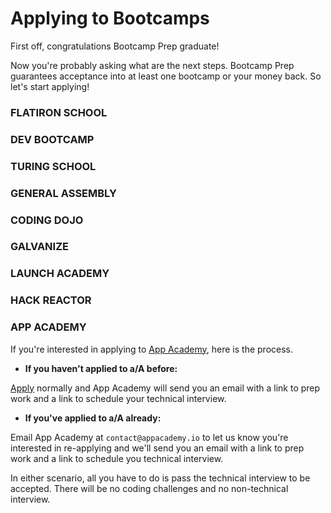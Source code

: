 # Applying to Bootcamps

First off, congratulations Bootcamp Prep graduate!

Now you're probably asking what are the next steps. Bootcamp Prep guarantees acceptance into at least one bootcamp or your money back. So let's start applying!

### FLATIRON SCHOOL  
### DEV BOOTCAMP  
### TURING SCHOOL  
### GENERAL ASSEMBLY
### CODING DOJO  
### GALVANIZE  
### LAUNCH ACADEMY
### HACK REACTOR

### APP ACADEMY  
If you're interested in applying to [App Academy][app_academy], here is the process.

 - **If you haven't applied to a/A before:**

  [Apply][app_academy_app] normally and App Academy will send you an email with a link to prep work and a link to schedule your technical interview.

 - **If you've applied to a/A already:**

  Email App Academy at `contact@appacademy.io` to let us know you're interested in re-applying and we'll send you an email with a link to prep work and a link to schedule you technical interview.

In either scenario, all you have to do is pass the technical interview to be accepted. There will be no coding challenges and no non-technical interview.

[app_academy]:http://www.appacademy.io/
[app_academy_app]:http://www.appacademy.io/apply
